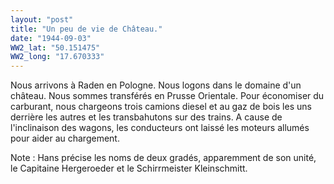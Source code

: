```yaml
---
layout: "post"
title: "Un peu de vie de Château."
date: "1944-09-03"
WW2_lat: "50.151475"
WW2_long: "17.670333"
---
```


Nous arrivons à Raden en Pologne. Nous logons dans le domaine d'un château. Nous sommes transférés en Prusse Orientale. Pour économiser du carburant, nous chargeons trois camions diesel et au gaz de bois les uns derrière les autres et les transbahutons sur des trains. A cause de l'inclinaison des wagons, les conducteurs ont laissé les moteurs allumés pour aider au chargement.


<div class="histoire"></div>

<div class="commentaire">Note : Hans précise les noms de deux gradés, apparemment de son unité, le Capitaine Hergeroeder et le Schirrmeister Kleinschmitt.</div>